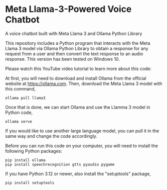# Meta Llama-3-Powered Voice Chatbot
A voice chatbot built with Meta Llama 3 and Ollama Python Library

This repository includes a Python program that interacts with the Meta Llama 3 model via Ollama Python Library to obtain a response for any request from a user and then convert the text response to an audio response. This version has been tested on Windows 10.

Please watch this YouTube video tutorial to learn more about this code:    
  
At first, you will need to download and install Ollama from the official website at https://ollama.com. Then, download the Meta Llama 3 model with this command,  

```console
ollama pull llama3
```

Once that is done, we can start Ollama and use the Llamma 3 model in Python code, 

```console
ollama serve
```

If you would like to use another large language model, you can pull it in the same way and change the code accordingly. 

Before you can run this code on your computer, you will need to install the following Python packages:

```console
pip install ollama
pip install speechrecognition gtts pyaudio pygame
```

If you have Python 3.12 or newer, also install the "setuptools" package,       

```console
pip install setuptools   

